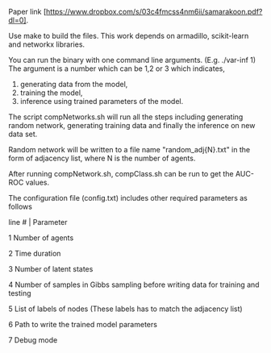 Paper link [https://www.dropbox.com/s/03c4fmcss4nm6ii/samarakoon.pdf?dl=0].

Use make to build the files.
This work depends on armadillo, scikit-learn and networkx libraries. 

You can run the binary with one command line arguments. (E.g. ./var-inf 1)
The argument is a number which can be 1,2 or 3 which indicates, 

1. generating data from the model, 
2. training the model, 
3. inference using trained parameters of the model. 

The script compNetworks.sh will run all the steps including generating random network, 
generating training data and finally the inference on new data set. 

Random network will be written to a file name "random_adj{N}.txt" in the form of 
adjacency list, where N is the number of agents. 

After running compNetwork.sh, compClass.sh can be run to get the AUC-ROC values.

The configuration file (config.txt) includes other required parameters as follows 

line # |  Parameter 

1         Number of agents

2         Time duration

3         Number of latent states

4         Number of samples in Gibbs sampling before writing data for training and testing

5         List of labels of nodes (These labels has to match the adjacency list)

6         Path to write the trained model parameters 

7         Debug mode
